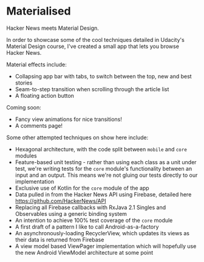 # Materialised
Hacker News meets Material Design.

In order to showcase some of the cool techniques detailed in Udacity's Material Design course, I've created a small app that lets you browse Hacker News.

Material effects include:
- Collapsing app bar with tabs, to switch between the top, new and best stories
- Seam-to-step transition when scrolling through the article list
- A floating action button

Coming soon:
- Fancy view animations for nice transitions!
- A comments page!

Some other attempted techniques on show here include:
- Hexagonal architecture, with the code split between `mobile` and `core` modules
- Feature-based unit testing - rather than using each class as a unit under test, we're writing tests for the `core` module's functionality between an input and an output. This means we're not gluing our tests directly to our implementation
- Exclusive use of Kotlin for the `core` module of the app
- Data pulled in from the Hacker News API using Firebase, detailed here https://github.com/HackerNews/API
- Replacing all Firebase callbacks with RxJava 2.1 Singles and Observables using a generic binding system
- An intention to achieve 100% test coverage of the `core` module
- A first draft of a pattern I like to call Android-as-a-factory
- An asynchronously-loading RecyclerView, which updates its views as their data is returned from Firebase
- A view model based ViewPager implementation which will hopefully use the new Android ViewModel architecture at some point
